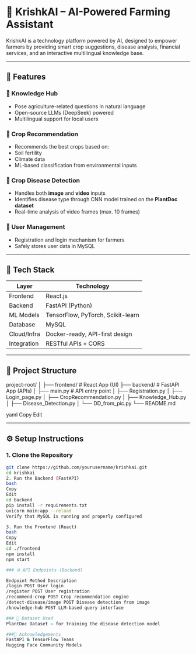 # 🌾 KrishkAI – AI-Powered Farming Assistant

KrishkAI is a technology platform powered by AI, designed to empower farmers by providing smart crop suggestions, disease analysis, financial services, and an interactive multilingual knowledge base.

---

## 🚀 Features

### 🧠 Knowledge Hub
- Pose agriculture-related questions in natural language
- Open-source LLMs (DeepSeek) powered
- Multilingual support for local users

### 🌱 Crop Recommendation
- Recommends the best crops based on:
- Soil fertility
- Climate data
- ML-based classification from environmental inputs

### 🐛 Crop Disease Detection
- Handles both **image** and **video** inputs
- Identifies disease type through CNN model trained on the **PlantDoc dataset**
- Real-time analysis of video frames (max. 10 frames)

### 👤 User Management
- Registration and login mechanism for farmers
- Safely stores user data in MySQL

---

## 📁 Tech Stack

| Layer | Technology |
|---------------|---------------------------------|
| Frontend | React.js |
| Backend | FastAPI (Python) |
| ML Models | TensorFlow, PyTorch, Scikit-learn |
| Database | MySQL |
| Cloud/Infra | Docker-ready, API-first design |
| Integration | RESTful APIs + CORS |

---

## 📁 Project Structure

project-root/ │ ├── frontend/ # React App (UI) ├── backend/ # FastAPI App (APIs) │ ├── main.py # API entry point │ ├── Registration.py │ ├── Login_page.py │ ├── CropRecommendation.py │ ├── Knowledge_Hub.py │ ├── Disease_Detection.py │ └── DD_from_pic.py └── README.md

yaml
Copy
Edit

---

## ⚙️ Setup Instructions

### 1. Clone the Repository

```bash
git clone https://github.com/yourusername/krishkai.git
cd krishkai
2. Run the Backend (FastAPI)
bash
Copy
Edit
cd backend
pip install -r requirements.txt
uvicorn main:app --reload
Verify that MySQL is running and properly configured

3. Run the Frontend (React)
bash
Copy
Edit
cd ./frontend
npm install
npm start

### 🌐 API Endpoints (Backend)

Endpoint Method Description
/login POST User login
/register POST User registration
/recommend-crop POST Crop recommendation engine
/detect-disease/image POST Disease detection from image
/knowledge-hub POST LLM-based query interface

### 🧪 Dataset Used
PlantDoc Dataset – for training the disease detection model

###📌 Acknowledgements
FastAPI & TensorFlow Teams
Hugging Face Community Models
